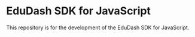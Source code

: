 # EduDash SDK for JavaScript

This repository is for the development of the EduDash SDK for JavaScript.
